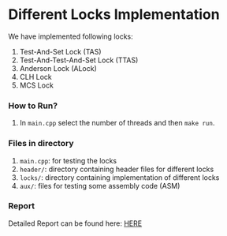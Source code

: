# Different Locks Implementation

We have implemented following locks:

1. Test-And-Set Lock (TAS)
2. Test-And-Test-And-Set Lock (TTAS)
3. Anderson Lock (ALock)
4. CLH Lock
5. MCS Lock

### How to Run?

1. In `main.cpp` select the number of threads and then `make run`.

### Files in directory

1. `main.cpp`: for testing the locks
2. `header/`: directory containing header files for different locks
3. `locks/`: directory containing implementation of different locks
4. `aux/`: files for testing some assembly code (ASM)

### Report
Detailed Report can be found here: [HERE](report.pdf)
